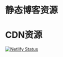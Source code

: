 
# 静态博客资源


# CDN资源
[![Netlify Status](https://api.netlify.com/api/v1/badges/c88bd535-377e-438c-b903-34eec98b443e/deploy-status)](https://app.netlify.com/sites/condescending-leavitt-cd2c03/deploys)
